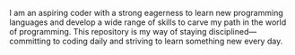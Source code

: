  I am an aspiring coder with a strong eagerness to learn new programming languages and develop a wide range of skills to carve my path in the world of programming. This repository is my way of staying disciplined—committing to coding daily and striving to learn something new every day.
